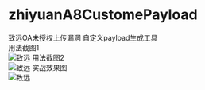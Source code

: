 # zhiyuanA8CustomePayload
致远OA未授权上传漏洞 自定义payload生成工具<br/>
用法截图1<br/>
![致远](https://forum.90sec.com/uploads/default/optimized/2X/d/dd4d41327a7b99c00de0f045fad0b853786a954c_2_690x284.jpeg)
用法截图2<br/>
![致远](https://forum.90sec.com/uploads/default/optimized/2X/a/a8d614e41835155f264aa7397d5e245af98cb299_2_690x164.jpeg)
实战效果图<br/>
![致远](https://forum.90sec.com/uploads/default/original/2X/5/5c6233e9db56b222861f29b32eac68d998b7f008.jpeg)

